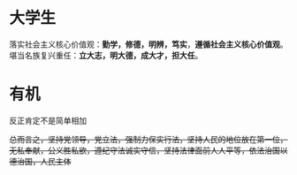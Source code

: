# 大学生
落实社会主义核心价值观：**勤学，修德，明辨，笃实**，**遵循社会主义核心价值观**。
堪当名族复兴重任：**立大志，明大德，成大才，担大任**。

# 有机
反正肯定不是简单相加

~~总而言之，坚持党领导，党立法，强制力保实行法，坚持人民的地位放在第一位，无私奉献，公义胜私欲，遵纪守法诚实守信，坚持法律面前人人平等，依法治国以德治国，人民主体~~
<!--stackedit_data:
eyJoaXN0b3J5IjpbMzE4NDIyNSwtMTA1MjQ0MTU2NywxOTgwND
A5MDkxXX0=
-->